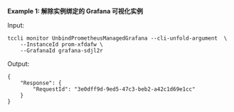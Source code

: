 **Example 1: 解除实例绑定的 Grafana 可视化实例**



Input: 

```
tccli monitor UnbindPrometheusManagedGrafana --cli-unfold-argument  \
    --InstanceId prom-xfdafw \
    --GrafanaId grafana-sdjl2r
```

Output: 
```
{
    "Response": {
        "RequestId": "3e0dff9d-9ed5-47c3-beb2-a42c1d69e1cc"
    }
}
```

